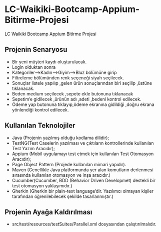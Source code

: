 # LC-Waikiki-Bootcamp-Appium-Bitirme-Projesi
LC Waikiki Bootcamp Appium Bitirme Projesi

 
## Projenin Senaryosu

- Bir yeni müşteri kaydı oluşturulacak.
- Login olduktan sonra
- Kategoriler-->Kadın-->Giyim-->Bluz bölümüne girip
- Filtreleme bölümünden renk seçeneği siyah seçilecek.
- Sonuçlar listele yapılıp ,gelen ürün sonuçlarından biri seçilip ,üstüne tıklanacak.
- Beden medium seçilecek ,sepete ekle butonuna tıklanacak
- Sepetim’e gidilecek ,ürünün adı ,adeti ,bedeni kontrol edilecek.
- Ödeme yap butonuna tıklayıp,ödeme ekranına gidildiği ,doğru ekrana yönlendiği kontrol edilecek.

## Kullanılan Teknolojiler

- Java (Projenin yazılmış olduğu kodlama dilidir);
- TestNG(Test Caselerin yazılması ve çıktıların kontrollerinde kullanılan Test Yazım Aracıdır);
- Appium (Mobil uygulamayı test etmek için kullanılan Test Otomasyon Aracıdır);
- Page Object Pattern (Projede kullanılan mimari yapıdır).
- Maven (Genellikle Java platformunda yer alan komutların derlenmesi sırasında kullanılan otomasyon ve inşa aracıdır.)
- Cucumber(Cucumber, BDD (Behavior Driven Developmet) destekli bir test otomasyon yaklaşımıdır.)
- Gherkin (Gherkin bir plain-text language’dir. Yazılımcı olmayan kişiler tarafından öğrenilebilecek şekilde tasarlanmıştır.)


## Projenin Ayağa Kaldırılması
- src/test/resources/testSuites/Parallel.xml dosyasından çalıştırılmalıdır.
